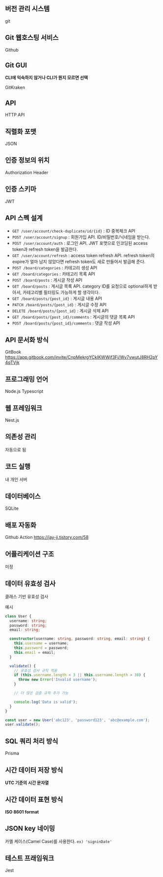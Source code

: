 ## 버전 관리 시스템

git

## Git 웹호스팅 서비스

Github 

## Git GUI

__CLI에 익숙하지 않거나 
CLI가 뭔지 모르면 
선택__

GitKraken

## API

HTTP API

## 직렬화 포맷

JSON

## 인증 정보의 위치

Authorization Header

## 인증 스키마 

JWT

## API 스펙 설계

-   `GET /user/account/check-duplicate/id/{id}` : ID 중복체크 API
-   `POST /user/account/signup` : 회원가입 API. ID/비밀번호/닉네임을 받는다.
-   `POST /user/account/auth` : 로그인 API. JWT 포맷으로 인코딩된 access token과 refresh token을 발급한다.
-   `GET /user/account/refresh` : access token refresh API. refresh token의 expire가 얼마 남지 않았다면 refresh token도 새로 만들어서 발급해 준다.
-   `POST /board/categories` : 카테고리 생성 API
-   `GET /board/categories` : 카테고리 목록 API
-   `POST /board/posts` : 게시글 작성 API
-   `GET /board/posts` : 게시글 목록 API. category ID를 요청으로 optional하게 받아서, 카테고리별 필터링도 가능하게 할 생각이다.
-   `GET /board/posts/{post_id}` : 게시글 내용 API
-   `PATCH /board/posts/{post_id}` : 게시글 수정 API
-   `DELETE /board/posts/{post_id}` : 게시글 삭제 API
-   `GET /board/posts/{post_id}/comments` : 게시글의 댓글 목록 API
-   `POST /board/posts/{post_id}/comments` : 댓글 작성 API

## API 문서화 방식

GitBook 
https://app.gitbook.com/invite/CnpMekrgYCkIKWWjf3Fj/Wv7ywutJ8RH2pY4qTVjk

## 프로그래밍 언어

Node.js
Typescript

## 웹 프레임워크

Nest.js

## 의존성 관리

자동으로 됨

## 코드 실행

내 개인 서버

## 데이터베이스

SQLite

## 배포 자동화

Github Action 
https://jay-ji.tistory.com/58

## 어플리케이션 구조

미정

## 데이터 유효성 검사

클래스 기반 유효성 검사

예시
```typescript
class User {
  username: string;
  password: string;
  email: string;

  constructor(username: string, password: string, email: string) {
    this.username = username;
    this.password = password;
    this.email = email;
  }

  validate() {
    // 유효성 검사 규칙 적용
    if (this.username.length < 3 || this.username.length > 30) {
      throw new Error('Invalid username');
    }

    // 더 많은 검증 규칙 추가 가능

    console.log('Data is valid');
  }
}

const user = new User('abc123', 'password123', 'abc@example.com');
user.validate();

```

## SQL 쿼리 처리 방식 

Prisma

## 시간 데이터 저장 방식

**UTC 기준의 시간 문자열**

## 시간 데이터 표현 방식

**ISO 8601 format**

## JSON key 네이밍

카멜 케이스(Camel Case)를 사용한다. `ex) 'signinDate'`

## 테스트 프래임워크

Jest
